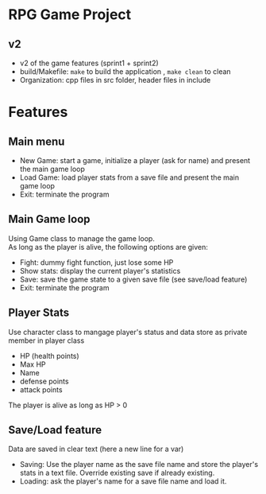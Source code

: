 RPG Game Project
=========

v2
--

* v2 of the game features (sprint1 + sprint2)
* build/Makefile: `make` to build the application , `make clean` to clean
* Organization: cpp files in src folder, header files in include


Features
========

Main menu
---------

* New Game: start a game, initialize a player (ask for name) and present the main game loop
* Load Game: load player stats from a save file and present the main game loop
* Exit: terminate the program


Main Game loop
--------------
Using Game class to manage the game loop.  
As long as the player is alive, the following options are given:

* Fight: dummy fight function, just lose some HP
* Show stats: display the current player's statistics
* Save: save the game state to a given save file (see save/load feature)
* Exit: terminate the program


Player Stats
------------
Use character class to mangage player's status and data
store as private member in player class

* HP (health points)
* Max HP
* Name
* defense points
* attack points

The player is alive as long as HP > 0


Save/Load feature
-----------------

Data are saved in clear text (here a new line for a var)

* Saving: Use the player name as the save file name and store the player's stats in a text file. Override existing save if already existing.
* Loading: ask the player's name for a save file name and load it.
